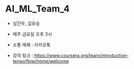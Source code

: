 # AI_ML_Team_4

* 심건우, 김유승
 
* 매주 금요일 오후 3시

* 소통 매체 : 카카오톡 

* 강의 링크 : https://www.coursera.org/learn/introduction-tensorflow/home/welcome

